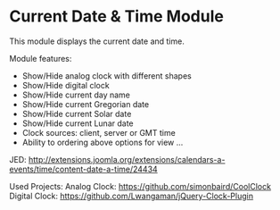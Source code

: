Current Date & Time Module
==========================

This module displays the current date and time.

Module features:
- Show/Hide analog clock with different shapes
- Show/Hide digital clock
- Show/Hide current day name
- Show/Hide current Gregorian date
- Show/Hide current Solar date
- Show/Hide current Lunar date
- Clock sources: client, server or GMT time
- Ability to ordering above options for view
...

JED: http://extensions.joomla.org/extensions/calendars-a-events/time/content-date-a-time/24434

Used Projects:
Analog  Clock: https://github.com/simonbaird/CoolClock 
Digital Clock: https://github.com/Lwangaman/jQuery-Clock-Plugin